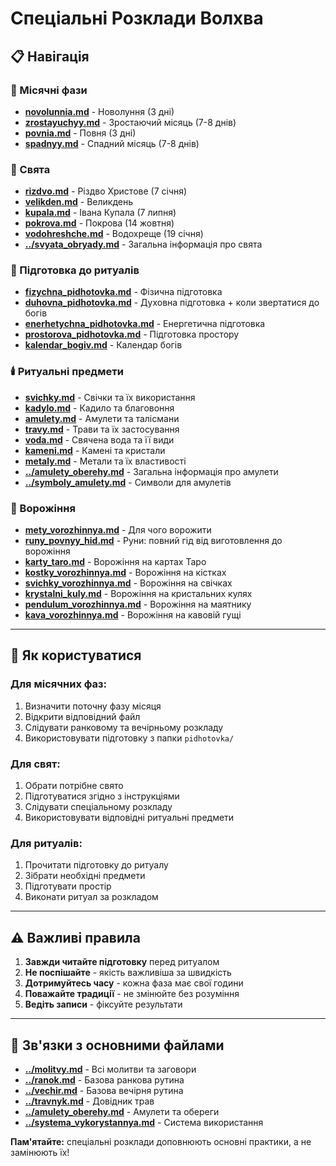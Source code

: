 # Спеціальні Розклади Волхва

## 📋 Навігація

### 🌙 Місячні фази
- **[novolunnia.md](misyachni_fazy/novolunnia.md)** - Новолуння (3 дні)
- **[zrostayuchyy.md](misyachni_fazy/zrostayuchyy.md)** - Зростаючий місяць (7-8 днів)
- **[povnia.md](misyachni_fazy/povnia.md)** - Повня (3 дні)
- **[spadnyy.md](misyachni_fazy/spadnyy.md)** - Спадний місяць (7-8 днів)

### 🎄 Свята
- **[rizdvo.md](svyata/rizdvo.md)** - Різдво Христове (7 січня)
- **[velikden.md](svyata/velikden.md)** - Великдень
- **[kupala.md](svyata/kupala.md)** - Івана Купала (7 липня)
- **[pokrova.md](svyata/pokrova.md)** - Покрова (14 жовтня)
- **[vodohreshche.md](svyata/vodohreshche.md)** - Водохреще (19 січня)
- **[../svyata_obryady.md](../svyata_obryady.md)** - Загальна інформація про свята

### 🧘 Підготовка до ритуалів
- **[fizychna_pidhotovka.md](pidhotovka/fizychna_pidhotovka.md)** - Фізична підготовка
- **[duhovna_pidhotovka.md](pidhotovka/duhovna_pidhotovka.md)** - Духовна підготовка + коли звертатися до богів
- **[enerhetychna_pidhotovka.md](pidhotovka/enerhetychna_pidhotovka.md)** - Енергетична підготовка
- **[prostorova_pidhotovka.md](pidhotovka/prostorova_pidhotovka.md)** - Підготовка простору
- **[kalendar_bogiv.md](pidhotovka/kalendar_bogiv.md)** - Календар богів

### 🕯️ Ритуальні предмети
- **[svichky.md](predmety/svichky.md)** - Свічки та їх використання
- **[kadylo.md](predmety/kadylo.md)** - Кадило та благовоння
- **[amulety.md](predmety/amulety.md)** - Амулети та талісмани
- **[travy.md](predmety/travy.md)** - Трави та їх застосування
- **[voda.md](predmety/voda.md)** - Свячена вода та її види
- **[kameni.md](predmety/kameni.md)** - Камені та кристали
- **[metaly.md](predmety/metaly.md)** - Метали та їх властивості
- **[../amulety_oberehy.md](../amulety_oberehy.md)** - Загальна інформація про амулети
- **[../symboly_amulety.md](../symboly_amulety.md)** - Символи для амулетів

### 🔮 Ворожіння
- **[mety_vorozhinnya.md](vorozhinnya/mety_vorozhinnya.md)** - Для чого ворожити
- **[runy_povnyy_hid.md](vorozhinnya/runy_povnyy_hid.md)** - Руни: повний гід від виготовлення до ворожіння
- **[karty_taro.md](vorozhinnya/karty_taro.md)** - Ворожіння на картах Таро
- **[kostky_vorozhinnya.md](vorozhinnya/kostky_vorozhinnya.md)** - Ворожіння на кістках
- **[svichky_vorozhinnya.md](vorozhinnya/svichky_vorozhinnya.md)** - Ворожіння на свічках
- **[krystalni_kuly.md](vorozhinnya/krystalni_kuly.md)** - Ворожіння на кристальних кулях
- **[pendulum_vorozhinnya.md](vorozhinnya/pendulum_vorozhinnya.md)** - Ворожіння на маятнику
- **[kava_vorozhinnya.md](vorozhinnya/kava_vorozhinnya.md)** - Ворожіння на кавовій гущі

---

## 🎯 Як користуватися

### Для місячних фаз:
1. Визначити поточну фазу місяця
2. Відкрити відповідний файл
3. Слідувати ранковому та вечірньому розкладу
4. Використовувати підготовку з папки `pidhotovka/`

### Для свят:
1. Обрати потрібне свято
2. Підготуватися згідно з інструкціями
3. Слідувати спеціальному розкладу
4. Використовувати відповідні ритуальні предмети

### Для ритуалів:
1. Прочитати підготовку до ритуалу
2. Зібрати необхідні предмети
3. Підготувати простір
4. Виконати ритуал за розкладом

---

## ⚠️ Важливі правила

1. **Завжди читайте підготовку** перед ритуалом
2. **Не поспішайте** - якість важливіша за швидкість
3. **Дотримуйтесь часу** - кожна фаза має свої години
4. **Поважайте традиції** - не змінюйте без розуміння
5. **Ведіть записи** - фіксуйте результати

---

## 🔗 Зв'язки з основними файлами

- **[../molitvy.md](../molitvy.md)** - Всі молитви та заговори
- **[../ranok.md](../ranok.md)** - Базова ранкова рутина
- **[../vechir.md](../vechir.md)** - Базова вечірня рутина
- **[../travnyk.md](../travnyk.md)** - Довідник трав
- **[../amulety_oberehy.md](../amulety_oberehy.md)** - Амулети та обереги
- **[../systema_vykorystannya.md](../systema_vykorystannya.md)** - Система використання

**Пам'ятайте:** спеціальні розклади доповнюють основні практики, а не замінюють їх!